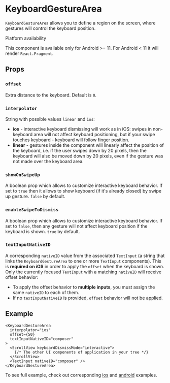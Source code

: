 # KeyboardGestureArea

`KeyboardGestureArea` allows you to define a region on the screen, where gestures will control the keyboard position.

Platform availability

This component is available only for Android >= 11. For Android < 11 it will render `React.Fragment`.

## Props[​](/react-native-keyboard-controller/pr-preview/pr-982/docs/api/keyboard-gesture-area.md#props "Direct link to Props")

### `offset`[​](/react-native-keyboard-controller/pr-preview/pr-982/docs/api/keyboard-gesture-area.md#offset "Direct link to offset")

Extra distance to the keyboard. Default is `0`.

### `interpolator`[​](/react-native-keyboard-controller/pr-preview/pr-982/docs/api/keyboard-gesture-area.md#interpolator- "Direct link to interpolator-")

String with possible values `linear` and `ios`:

* **ios** - interactive keyboard dismissing will work as in iOS: swipes in non-keyboard area will not affect keyboard positioning, but if your swipe touches keyboard - keyboard will follow finger position.
* **linear** - gestures inside the component will linearly affect the position of the keyboard, i.e. if the user swipes down by 20 pixels, then the keyboard will also be moved down by 20 pixels, even if the gesture was not made over the keyboard area.

### `showOnSwipeUp`[​](/react-native-keyboard-controller/pr-preview/pr-982/docs/api/keyboard-gesture-area.md#showonswipeup- "Direct link to showonswipeup-")

A boolean prop which allows to customize interactive keyboard behavior. If set to `true` then it allows to show keyboard (if it's already closed) by swipe up gesture. `false` by default.

### `enableSwipeToDismiss`[​](/react-native-keyboard-controller/pr-preview/pr-982/docs/api/keyboard-gesture-area.md#enableswipetodismiss- "Direct link to enableswipetodismiss-")

A boolean prop which allows to customize interactive keyboard behavior. If set to `false`, then any gesture will not affect keyboard position if the keyboard is shown. `true` by default.

### `textInputNativeID`[​](/react-native-keyboard-controller/pr-preview/pr-982/docs/api/keyboard-gesture-area.md#textinputnativeid- "Direct link to textinputnativeid-")

A corresponding `nativeID` value from the associated `TextInput` (a string that links the `KeyboardGestureArea` to one or more `TextInput` components). This is **required on iOS** in order to apply the `offset` when the keyboard is shown. Only the currently focused `TextInput` with a matching `nativeID` will receive offset behavior:

* To apply the offset behavior to **multiple inputs**, you must assign the same `nativeID` to each of them.
* If no `textInputNativeID` is provided, `offset` behavior will not be applied.

## Example[​](/react-native-keyboard-controller/pr-preview/pr-982/docs/api/keyboard-gesture-area.md#example "Direct link to Example")

```
<KeyboardGestureArea
  interpolator="ios"
  offset={50}
  textInputNativeID="composer"
>
  <ScrollView keyboardDismissMode="interactive">
    {/* The other UI components of application in your tree */}
  </ScrollView>
  <TextInput nativeID="composer" />
</KeyboardGestureArea>
```

To see full example, check out corresponding [ios](https://github.com/kirillzyusko/react-native-keyboard-controller/tree/main/example/src/screens/Examples/InteractiveKeyboardIOS/index.tsx) and [android](https://github.com/kirillzyusko/react-native-keyboard-controller/tree/main/example/src/screens/Examples/InteractiveKeyboard/index.tsx) examples.

